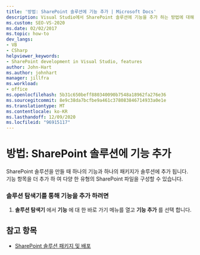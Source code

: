 ```yaml
---
title: '방법: SharePoint 솔루션에 기능 추가 | Microsoft Docs'
description: Visual Studio에서 SharePoint 솔루션에 기능을 추가 하는 방법에 대해 알아봅니다. 기능 항목을 더 추가 하 여 다양 한 유형의 SharePoint 파일을 구성할 수 있습니다.
ms.custom: SEO-VS-2020
ms.date: 02/02/2017
ms.topic: how-to
dev_langs:
- VB
- CSharp
helpviewer_keywords:
- SharePoint development in Visual Studio, features
author: John-Hart
ms.author: johnhart
manager: jillfra
ms.workload:
- office
ms.openlocfilehash: 5b31c650beff880340090b7548a18962fa276e36
ms.sourcegitcommit: 8e9c38da7bcfbe9a461c378083846714933a0e1e
ms.translationtype: MT
ms.contentlocale: ko-KR
ms.lasthandoff: 12/09/2020
ms.locfileid: "96915117"
---
```

# <a name="how-to-add-a-feature-to-sharepoint-solutions"></a>방법: SharePoint 솔루션에 기능 추가
  SharePoint 솔루션을 만들 때 하나의 기능과 하나의 패키지가 솔루션에 추가 됩니다. 기능 항목을 더 추가 하 여 다양 한 유형의 SharePoint 파일을 구성할 수 있습니다.

### <a name="to-add-a-feature-through-solution-explorer"></a>솔루션 탐색기를 통해 기능을 추가 하려면

1. **솔루션 탐색기** 에서 **기능** 에 대 한 바로 가기 메뉴를 열고 **기능 추가** 를 선택 합니다.

## <a name="see-also"></a>참고 항목
- [SharePoint 솔루션 패키지 및 배포](../sharepoint/packaging-and-deploying-sharepoint-solutions.md)
